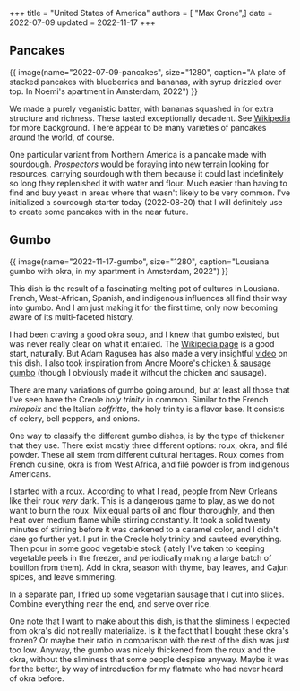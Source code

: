 +++
title = "United States of America"
authors = [ "Max Crone",]
date = 2022-07-09
updated = 2022-11-17
+++


## Pancakes

{{ image(name="2022-07-09-pancakes", size="1280", caption="A plate of stacked pancakes with blueberries and bananas, with syrup drizzled over top. In Noemi's apartment in Amsterdam, 2022") }}

We made a purely veganistic batter, with bananas squashed in for extra structure and richness.
These tasted exceptionally decadent.
See [Wikipedia](https://en.wikipedia.org/wiki/Pancake#United_States_and_Canada) for more background.
There appear to be many varieties of pancakes around the world, of course.

One particular variant from Northern America is a pancake made with sourdough.
*Prospectors* would be foraying into new terrain looking for resources, carrying sourdough with them because it could last indefinitely so long they replenished it with water and flour.
Much easier than having to find and buy yeast in areas where that wasn't likely to be very common.
I've initialized a sourdough starter today (2022-08-20) that I will definitely use to create some pancakes with in the near future.

## Gumbo

{{ image(name="2022-11-17-gumbo", size="1280", caption="Lousiana gumbo with okra, in my apartment in Amsterdam, 2022") }}

This dish is the result of a fascinating melting pot of cultures in Lousiana.
French, West-African, Spanish, and indigenous influences all find their way into gumbo.
And I am just making it for the first time, only now becoming aware of its multi-faceted history.

I had been craving a good okra soup, and I knew that gumbo existed, but was never really clear on what it entailed.
The [Wikipedia page](https://en.wikipedia.org/wiki/Gumbo) is a good start, naturally.
But Adam Ragusea has also made a very insightful [video](https://www.youtube.com/watch?v=O_JVE8Hw6HY) on this dish.
I also took inspiration from Andre Moore's [chicken & sausage gumbo](https://birthedintofatherhood.com/2017/02/27/mardi-gras-chicken-sausage-gumbo-recipe/) (though I obviously made it without the chicken and sausage).

There are many variations of gumbo going around, but at least all those that I've seen have the Creole *holy trinity* in common.
Similar to the French *mirepoix* and the Italian *soffritto*, the holy trinity is a flavor base.
It consists of celery, bell peppers, and onions.

One way to classify the different gumbo dishes, is by the type of thickener that they use.
There exist mostly three different options: roux, okra, and filé powder.
These all stem from different cultural heritages.
Roux comes from French cuisine, okra is from West Africa, and filé powder is from indigenous Americans.

I started with a roux.
According to what I read, people from New Orleans like their roux *very* dark.
This is a dangerous game to play, as we do not want to burn the roux.
Mix equal parts oil and flour thoroughly, and then heat over medium flame while stirring constantly.
It took a solid twenty minutes of stirring before it was darkened to a caramel color, and I didn't dare go further yet.
I put in the Creole holy trinity and sauteed everything.
Then pour in some good vegetable stock (lately I've taken to keeping vegetable peels in the freezer, and periodically making a large batch of bouillon from them).
Add in okra, season with thyme, bay leaves, and Cajun spices, and leave simmering.

In a separate pan, I fried up some vegetarian sausage that I cut into slices.
Combine everything near the end, and serve over rice.

One note that I want to make about this dish, is that the sliminess I expected from okra's did not really materialize.
Is it the fact that I bought these okra's frozen?
Or maybe their ratio in comparison with the rest of the dish was just too low.
Anyway, the gumbo was nicely thickened from the roux and the okra, without the sliminess that some people despise anyway.
Maybe it was for the better, by way of introduction for my flatmate who had never heard of okra before.
